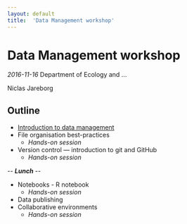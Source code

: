 ```yaml
---
layout: default
title:  'Data Management workshop'
---
```


# Data Management workshop
_2016-11-16_
Department of Ecology and ...

Niclas Jareborg

## Outline

- [Introduction to data management]()
- File organisation best-practices
    - <em>Hands-on session</em>
- Version control — introduction to git and GitHub
    - <em>Hands-on session</em>

<div class="centered">
-- <b><em>Lunch</em></b> --
</div>

- Notebooks - R notebook
    - <em>Hands-on session</em>
- Data publishing
- Collaborative environments
    - <em>Hands-on session</em>
